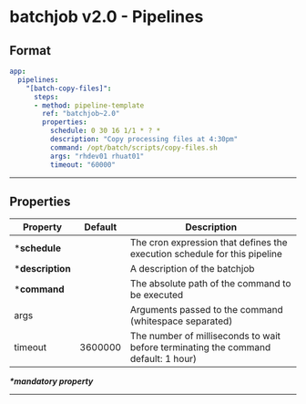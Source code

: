 # batchjob v2.0 - Pipelines

## Format


```yml
app:
  pipelines:
    "[batch-copy-files]":
      steps:
      - method: pipeline-template
        ref: "batchjob~2.0"
        properties:
          schedule: 0 30 16 1/1 * ? *
          description: "Copy processing files at 4:30pm"
          command: /opt/batch/scripts/copy-files.sh
          args: "rhdev01 rhuat01"
          timeout: "60000"
```

***

## Properties

| Property | Default | Description |
|---|---|---|
|***schedule** | | The cron expression that defines the execution schedule for this pipeline|
|***description** | | A description of the batchjob |
|***command** | | The absolute path of the command to be executed |
|args| | Arguments passed to the command (whitespace separated) |
|timeout| 3600000| The number of milliseconds to wait before terminating the command default: 1 hour)|

**_*mandatory property_**
***
